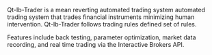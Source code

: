 Qt-Ib-Trader is a mean reverting automated trading system  automated trading system that trades financial instruments minimizing human intervention. Qt-Ib-Trader follows trading rules defined set of rules.

Features include back testing, parameter optimization, market data recording, and real time trading via the Interactive Brokers API.